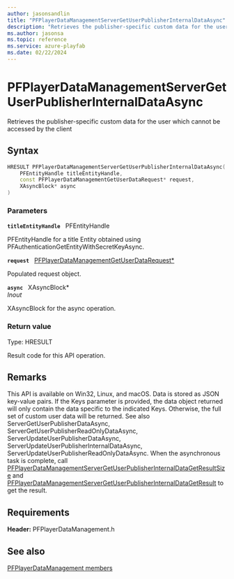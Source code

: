 ```yaml
---
author: jasonsandlin
title: "PFPlayerDataManagementServerGetUserPublisherInternalDataAsync"
description: "Retrieves the publisher-specific custom data for the user which cannot be accessed by the client"
ms.author: jasonsa
ms.topic: reference
ms.service: azure-playfab
ms.date: 02/22/2024
---
```


# PFPlayerDataManagementServerGetUserPublisherInternalDataAsync  

Retrieves the publisher-specific custom data for the user which cannot be accessed by the client  

## Syntax  
  
```cpp
HRESULT PFPlayerDataManagementServerGetUserPublisherInternalDataAsync(  
    PFEntityHandle titleEntityHandle,  
    const PFPlayerDataManagementGetUserDataRequest* request,  
    XAsyncBlock* async  
)  
```  
  
### Parameters  
  
**`titleEntityHandle`** &nbsp; PFEntityHandle  
  
PFEntityHandle for a title Entity obtained using PFAuthenticationGetEntityWithSecretKeyAsync.  
  
**`request`** &nbsp; [PFPlayerDataManagementGetUserDataRequest*](../../pfplayerdatamanagementtypes/structs/pfplayerdatamanagementgetuserdatarequest.md)  
  
Populated request object.  
  
**`async`** &nbsp; XAsyncBlock*  
*_Inout_*  
  
XAsyncBlock for the async operation.  
  
  
### Return value
Type: HRESULT
  
Result code for this API operation.
  
## Remarks  
  
This API is available on Win32, Linux, and macOS. Data is stored as JSON key-value pairs. If the Keys parameter is provided, the data object returned will only contain the data specific to the indicated Keys. Otherwise, the full set of custom user data will be returned. See also ServerGetUserPublisherDataAsync, ServerGetUserPublisherReadOnlyDataAsync, ServerUpdateUserPublisherDataAsync, ServerUpdateUserPublisherInternalDataAsync, ServerUpdateUserPublisherReadOnlyDataAsync. When the asynchronous task is complete, call [PFPlayerDataManagementServerGetUserPublisherInternalDataGetResultSize](pfplayerdatamanagementservergetuserpublisherinternaldatagetresultsize.md) and [PFPlayerDataManagementServerGetUserPublisherInternalDataGetResult](pfplayerdatamanagementservergetuserpublisherinternaldatagetresult.md) to get the result.
  
## Requirements  
  
**Header:** PFPlayerDataManagement.h
  
## See also  
[PFPlayerDataManagement members](../pfplayerdatamanagement_members.md)  

  
  
